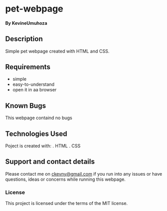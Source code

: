 # pet-webpage

#### By **KevineUmuhoza**
## Description
Simple pet webpage created with HTML and CSS.

## Requirements
* simple
* easy-to-understand
* open it in aa browser

## Known Bugs
This webpage containd no bugs 

## Technologies Used
Poject is created with:
 . HTML
 . CSS

## Support and contact details
Please contact me on ckevny@gmail.com if you run into any issues or have questions, ideas or concerns while running this webpage. 

### License
This project is licensed under the terms of the MIT license.